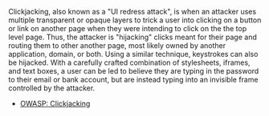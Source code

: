 Clickjacking, also known as a "UI redress attack", is when an attacker uses multiple transparent or opaque layers to trick a user into clicking on a button or link on another page when they were intending to click on the the top level page. Thus, the attacker is "hijacking" clicks meant for their page and routing them to other another page, most likely owned by another application, domain, or both. Using a similar technique, keystrokes can also be hijacked.
With a carefully crafted combination of stylesheets, iframes, and text boxes, a user can be led to believe they are typing in the password to their email or bank account, but are instead typing into an invisible frame controlled by the attacker.
* [OWASP: Clickjacking](https://www.owasp.org/index.php/Clickjacking)
